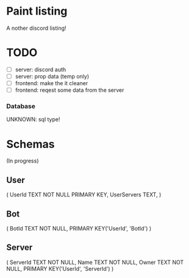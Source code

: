 # Paint listing

A nother discord listing!

# TODO

- [ ] server: discord auth
- [ ] server: prop data (temp only)
- [ ] frontend: make the it cleaner
- [ ] frontend: reqest some data from the server

### Database

UNKNOWN: sql type!

# Schemas

(In progress)

## User

(
UserId TEXT NOT NULL PRIMARY KEY,
UserServers TEXT,
)

## Bot

(
BotId TEXT NOT NULL,
PRIMARY KEY('UserId', 'BotId')
)

## Server

(
ServerId TEXT NOT NULL,
Name TEXT NOT NULL,
Owner TEXT NOT NULL,
PRIMARY KEY('UserId', 'ServerId')
)
